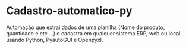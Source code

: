 
# Cadastro-automatico-py
Automação que extrai dados de uma planilha (Nome do produto, quantidade e etc ...) e cadastra em qualquer sistema ERP, web ou local usando Python, PyautoGUI e Openpyxl. 
